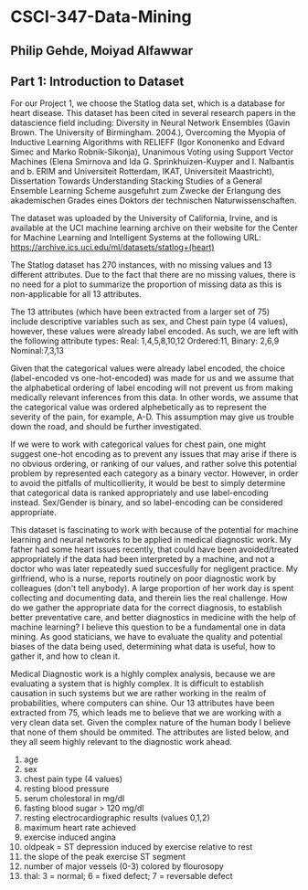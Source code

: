 # CSCI-347-Data-Mining

## Philip Gehde, Moiyad Alfawwar
## Part 1: Introduction to Dataset
For our Project 1, we choose the Statlog data set, which is a database for heart disease. This dataset has been cited in several research papers in the datascience field including: Diversity in Neural Network Ensembles (Gavin Brown. The University of Birmingham. 2004.), Overcoming the Myopia of Inductive Learning Algorithms with RELIEFF (Igor Kononenko and Edvard Simec and Marko Robnik-Sikonja), Unanimous Voting using Support Vector Machines (Elena Smirnova and Ida G. Sprinkhuizen-Kuyper and I. Nalbantis and b. ERIM and Universiteit Rotterdam, IKAT, Universiteit Maastricht), Dissertation Towards Understanding Stacking Studies of a General Ensemble Learning Scheme ausgefuhrt zum Zwecke der Erlangung des akademischen Grades eines Doktors der technischen Naturwissenschaften.

The dataset was uploaded by the University of California, Irvine, and is available at the UCI machine learning archive on their website for the Center for Machine Learning and Intelligent Systems at the following URL: https://archive.ics.uci.edu/ml/datasets/statlog+(heart)

The Statlog dataset has 270 instances, with no missing values and 13 different attributes. Due to the fact that there are no missing values, there is no need for a plot to summarize the proportion of missing data as this is non-applicable for all 13 attributes.

The 13 attributes (which have been extracted from a larger set of 75) include descriptive variables such as sex, and Chest pain type (4 values), however, these values were already label encoded. As such, we are left with the following attribute types: Real: 1,4,5,8,10,12 Ordered:11, Binary: 2,6,9 Nominal:7,3,13

Given that the categorical values were already label encoded, the choice (label-encoded vs one-hot-encoded) was made for us and we assume that the alphabetical ordering of label encoding will not prevent us from making medically relevant inferences from this data. In other words, we assume that the categorical value was ordered alphebetically as to represent the severity of the pain, for example, A-D. This assumption may give us trouble down the road, and should be further investigated.

If we were to work with categorical values for chest pain, one might suggest one-hot encoding as to prevent any issues that may arise if there is no obvious ordering, or ranking of our values, and rather solve this potential problem by represented each category as a binary vector. However, in order to avoid the pitfalls of multicollierity, it would be best to simply determine that categorical data is ranked appropriately and use label-encoding instead. Sex/Gender is binary, and so label-encoding can be considered appropriate.

This dataset is fascinating to work with because of the potential for machine learning and neural networks to be applied in medical diagnostic work. My father had some heart issues recently, that could have been avoided/treated appropriately if the data had been interpreted by a machine, and not a doctor who was later repeatedly sued succesfully for negligent practice. My girlfriend, who is a nurse, reports routinely on poor diagnostic work by colleagues (don't tell anybody). A large proportion of her work day is spent collecting and documenting data, and therein lies the real challenge. How do we gather the appropriate data for the correct diagnosis, to establish better preventative care, and better diagnostics in medicine with the help of machine learning? I believe this question to be a fundamental one in data mining. As good staticians, we have to evaluate the quality and potential biases of the data being used, determining what data is useful, how to gather it, and how to clean it.

Medical Diagnostic work is a highly complex analysis, because we are evaluating a system that is highly complex. It is difficult to establish causation in such systems but we are rather working in the realm of probabilities, where computers can shine. Our 13 attributes have been extracted from 75, which leads me to believe that we are working with a very clean data set. Given the complex nature of the human body I believe that none of them should be ommited. The attributes are listed below, and they all seem highly relevant to the diagnostic work ahead.

1. age
2. sex
3. chest pain type (4 values)
4. resting blood pressure
5. serum cholestoral in mg/dl
6. fasting blood sugar > 120 mg/dl
7. resting electrocardiographic results (values 0,1,2)
8. maximum heart rate achieved
9. exercise induced angina
10. oldpeak = ST depression induced by exercise relative to rest
11. the slope of the peak exercise ST segment
12. number of major vessels (0-3) colored by flourosopy
13. thal: 3 = normal; 6 = fixed defect; 7 = reversable defect
